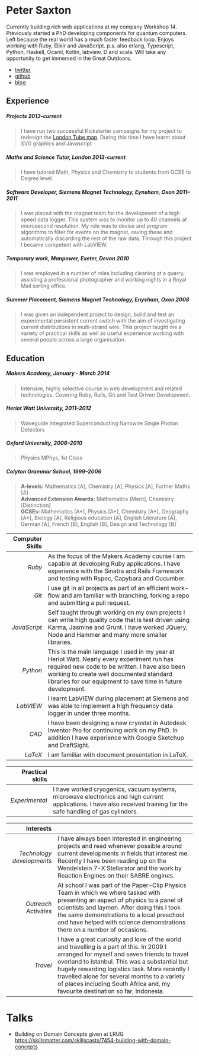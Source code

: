 # Peter Saxton
Currently building rich web applications at my company Workshop 14. Previously started a PhD developing components for quantum computers. Left because the real world has a much faster feedback loop. Enjoys working with Ruby, Elixir and JavaScript. p.s. also erlang, Typescript, Python, Haskell, Ocaml, Kotlin, labview, D and scala. Will take any opportunity to get immersed in the Great Outdoors.

- [twitter](https://twitter.com/CrowdHailer)
- [github](https://github.com/crowdhailer)
- [blog](http://insights.workshop14.io/)



Experience
----------

##### Projects *2013-current*
> I have run two successful Kickstarter campaigns for my project to redesign the [London Tube map](http://www.londonlayout.co.uk). During this time I have learnt about SVG graphics and Javascript

##### Maths and Science Tutor, London *2013-current*
> I have tutored Math, Physics and Chemistry to students from GCSE to Degree level. 

##### Software Developer, Siemens Magnet Technology, Eynsham, Oxon *2011–2011*
> I was placed with the magnet team for the development of a high speed data logger. This system was to monitor up to 40 channels at microsecond resolution. My role was to devise and program algorithms to filter for events on the magnet, saving these and automatically discarding the rest of the raw data. Through this project I became competent with LabVIEW.

##### Temporary work, Manpower, Exeter, Devon *2010*
> I was employed in a number of roles including cleaning at a quarry, assisting a professional photographer and working nights in a Royal Mail sorting office.

##### Summer Placement, Siemens Magnet Technology, Enysham, Oxon *2008*
> I was given an independent project to design, build and test an experimental persistent current switch with the aim of investigating current distributions in multi-strand wire. This project taught me a variety of practical skills as well as useful experience working with several people across a large organisation.

Education
---------

##### Makers Academy, *January - March 2014*
> Intensive, highly selective course in web development and related technologies. Covering Ruby, Rails, Git and Test Driven Development.

##### Heriot Watt University, *2011–2012*
> Waveguide Integrated Superconducting Nanowire Single Photon Detectors

##### Oxford University, *2006–2010*
> Physics MPhys, 1st Class

##### Colyton Grammar School, *1999–2006*
 
> **A-levels:** Mathematics [A], Chemistry [A], Physics [A], Further Maths [A]  
> **Advanced Extension Awards:**  Mathematics [Merit], Chemistry [Distinction]  
> **GCSEs:** Mathematics [A*], Physics [A*], Chemistry [A*], Geography [A*], Biology [A], Religious education [A], English Literature [A], German [A], French [B], English [B], Design and Technology [B]


| **Computer Skills** |  |
| -------: | :---------- |
| *Ruby*  | As the focus of the Makers Academy course I am capable at developing Ruby applications. I have experience with the Sinatra and Rails Framework and testing with Rspec, Capybara and Cucumber. |
| *Git* | I use git in all projects as part of an efficient work-flow and am familiar with branching, forking a repo and submitting a pull request. |
| *JavaScript* | Self taught through working on my own projects I can write high quality code that is test driven using Karma, Jasmine and Grunt. I have worked JQuery, Node and Hammer and many more smaller libraries. |
| *Python* | This is the main language I used in my year at Heriot Watt. Nearly every experiment run has required new code to be written. I have also been working to create well documented standard libraries for our equipment to save time in future development. |
| *LabVIEW* | I learnt LabVIEW during placement at Siemens and was able to implement a high frequency data logger in under three months. |
| *CAD* | I have been designing a new cryostat in Autodesk Inventor Pro for continuing work on my PhD. In addition I have experience with Google Sketchup and DraftSight. |
| *LaTeX* | I am familiar with document presentation in LaTeX. |

| **Practical skills** |  |
| -------: | :---------- |
| *Experimental* | I have worked cryogenics, vacuum systems, microwave electronics and high current applications. I have also received training for the safe handling of gas cylinders. |

| **Interests** |  |
| -------: | :---------- |
| *Technology developments* |  I have always been interested in engineering projects and read whenever possible around current developments in fields that interest me. Recently I have been reading up on the Wendelstein 7-X Stellarator and the work by Reaction Engines on their SABRE engines.|
| *Outreach Activities* | At school I was part of the Paper-Clip Physics Team in which we where tasked with presenting an aspect of physics to a panel of scientists and laymen. After doing this I took the same demonstrations to a local preschool and have helped with science demonstrations there on a number of occasions. |
| *Travel* | I have a great curiosity and love of the world and travelling is a part of this. In 2009 I arranged for myself and seven friends to travel overland to Istanbul. This was a substantial but hugely rewarding logistics task. More recently I travelled alone for several months to a variety of places including South Africa and, my favourite destination so far, Indonesia. |

# Talks
- Building on Domain Concepts given at LRUG https://skillsmatter.com/skillscasts/7454-building-with-domain-concepts
